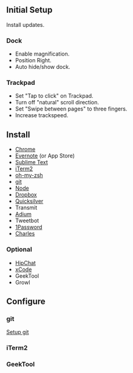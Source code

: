 ## Initial Setup

Install updates. 

### Dock
* Enable magnification.
* Position Right.
* Auto hide/show dock.

### Trackpad
* Set "Tap to click" on Trackpad. 
* Turn off "natural" scroll direction.
* Set "Swipe between pages" to three fingers. 
* Increase trackspeed. 


## Install 

* [Chrome](http://google.com/chrome)
* [Evernote](http://evernote.com/download) (or App Store)
* [Sublime Text]()
* [iTerm2](http://www.iterm2.com/)
* [oh-my-zsh](https://github.com/robbyrussell/oh-my-zsh)
* [git](http://git-scm.com/download/mac)
* [Node](http://nodejs.org)
* [Dropbox]()
* [Quicksilver]()
* Transmit
* [Adium]()
* Tweetbot
* [1Password]()
* [Charles]()


### Optional
* [HipChat]()
* [xCode]()
* GeekTool
* Growl


## Configure

### git
[Setup git](http://help.github.com/articles/set-up-git)

### iTerm2

### GeekTool

